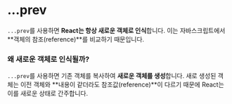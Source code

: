 # ...prev

`...prev`를 사용하면 **React는 항상 새로운 객체로 인식**합니다. 이는 자바스크립트에서 **객체의 참조(reference)**를 비교하기 때문입니다.

### 왜 새로운 객체로 인식될까?

`...prev`를 사용하면 기존 객체를 복사하여 **새로운 객체를 생성**합니다. 새로 생성된 객체는 이전 객체와 **내용이 같더라도 참조값(reference)**이 다르기 때문에 React는 이를 새로운 상태로 간주합니다.